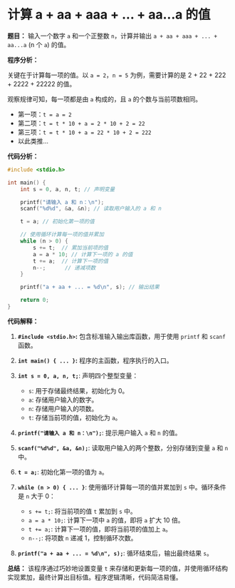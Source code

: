 # 计算 a + aa + aaa + ... + aa...a 的值

**题目：**  输入一个数字 `a` 和一个正整数 `n`，计算并输出 `a + aa + aaa + ... + aa...a` (n 个 `a`) 的值。

**程序分析：**  

关键在于计算每一项的值。以 `a = 2`，`n = 5` 为例，需要计算的是 2 + 22 + 222 + 2222 + 22222 的值。

观察规律可知，每一项都是由 `a` 构成的，且 `a` 的个数与当前项数相同。

*   第一项：`t = a = 2`
*   第二项：`t = t * 10 + a = 2 * 10 + 2 = 22`
*   第三项：`t = t * 10 + a = 22 * 10 + 2 = 222`
*   以此类推...

**代码分析：**

```c
#include <stdio.h>

int main() {
    int s = 0, a, n, t; // 声明变量

    printf("请输入 a 和 n：\n");
    scanf("%d%d", &a, &n); // 读取用户输入的 a 和 n

    t = a; // 初始化第一项的值

    // 使用循环计算每一项的值并累加
    while (n > 0) { 
        s += t;  // 累加当前项的值
        a = a * 10; // 计算下一项的 a 的值
        t += a;  // 计算下一项的值
        n--;      // 递减项数
    }

    printf("a + aa + ... = %d\n", s); // 输出结果

    return 0;
}
```

**代码解释：**

1.  **`#include <stdio.h>`:**  包含标准输入输出库函数，用于使用 `printf` 和 `scanf` 函数。

2.  **`int main() { ... }`:** 程序的主函数，程序执行的入口。

3.  **`int s = 0, a, n, t;`**: 声明四个整型变量：
    *   `s`: 用于存储最终结果，初始化为 0。
    *   `a`: 存储用户输入的数字。
    *   `n`: 存储用户输入的项数。
    *   `t`: 存储当前项的值，初始化为 `a`。

4.  **`printf("请输入 a 和 n：\n");`**:  提示用户输入 `a` 和 `n` 的值。

5.  **`scanf("%d%d", &a, &n);`**:  读取用户输入的两个整数，分别存储到变量 `a` 和 `n` 中。

6.  **`t = a;`**: 初始化第一项的值为 `a`。

7.  **`while (n > 0) { ... }`**: 使用循环计算每一项的值并累加到 `s` 中。循环条件是 `n` 大于 0：
    *   `s += t;`: 将当前项的值 `t` 累加到 `s` 中。
    *   `a = a * 10;`:  计算下一项中 `a` 的值，即将 `a` 扩大 10 倍。
    *   `t += a;`: 计算下一项的值，即将当前项的值加上 `a`。
    *   `n--;`: 将项数 `n` 递减 1，控制循环次数。

8.  **`printf("a + aa + ... = %d\n", s);`**:  循环结束后，输出最终结果 `s`。

**总结：** 该程序通过巧妙地设置变量 `t` 来存储和更新每一项的值，并使用循环结构实现累加，最终计算出目标值。程序逻辑清晰，代码简洁易懂。
